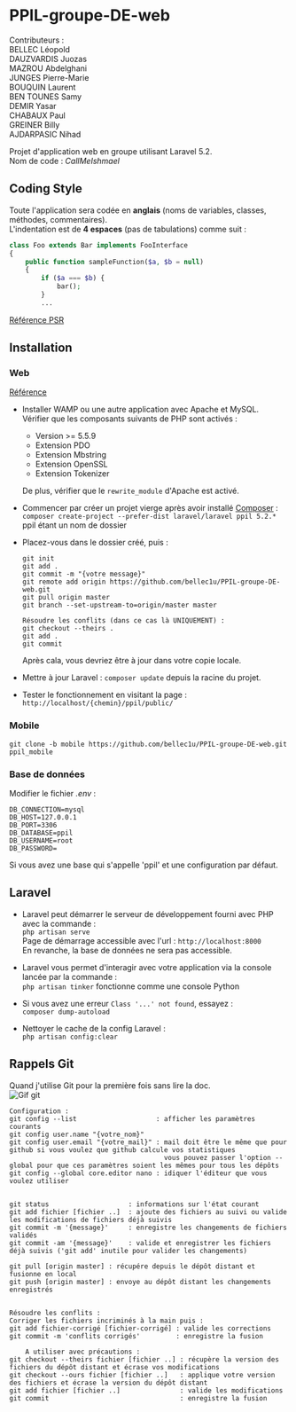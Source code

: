 # PPIL-groupe-DE-web

Contributeurs :  
    BELLEC Léopold    
    DAUZVARDIS Juozas  
    MAZROU Abdelghani  
    JUNGES Pierre-Marie  
    BOUQUIN Laurent  
    BEN TOUNES Samy  
    DEMIR Yasar  
    CHABAUX Paul  
    GREINER Billy  
    AJDARPASIC Nihad  

Projet d'application web en groupe utilisant Laravel 5.2.  
Nom de code : _CallMeIshmael_

## Coding Style

Toute l'application sera codée en **anglais** (noms de variables, classes, méthodes, commentaires).  
L'indentation est de **4 espaces** (pas de tabulations) comme suit :  
```php
class Foo extends Bar implements FooInterface
{
    public function sampleFunction($a, $b = null)
    {
        if ($a === $b) {
            bar();
        }
        ...
```
[Référence PSR](http://www.php-fig.org/psr/psr-2/) 


## Installation

### Web

[Référence](https://openclassrooms.com/courses/decouvrez-le-framework-php-laravel-1/installation-et-organisation-1)

- Installer WAMP ou une autre application avec Apache et MySQL.  
  Vérifier que les composants suivants de PHP sont activés :
    - Version >= 5.5.9
    - Extension PDO
    - Extension Mbstring
    - Extension OpenSSL
    - Extension Tokenizer

  De plus, vérifier que le `rewrite_module` d'Apache est activé.

- Commencer par créer un projet vierge après avoir installé [Composer](https://getcomposer.org/download/) :  
  `composer create-project --prefer-dist laravel/laravel ppil 5.2.*` ppil étant un nom de dossier

- Placez-vous dans le dossier créé, puis :  
  ```
  git init
  git add .
  git commit -m "{votre message}"
  git remote add origin https://github.com/bellec1u/PPIL-groupe-DE-web.git
  git pull origin master
  git branch --set-upstream-to=origin/master master

  Résoudre les conflits (dans ce cas là UNIQUEMENT) :
  git checkout --theirs .
  git add .
  git commit
  ```
  Après cala, vous devriez être à jour dans votre copie locale.

- Mettre à jour Laravel : `composer update` depuis la racine du projet.

- Tester le fonctionnement en visitant la page : `http://localhost/{chemin}/ppil/public/`

### Mobile

```
git clone -b mobile https://github.com/bellec1u/PPIL-groupe-DE-web.git ppil_mobile
```

### Base de données

Modifier le fichier _.env_ :
```
DB_CONNECTION=mysql
DB_HOST=127.0.0.1
DB_PORT=3306
DB_DATABASE=ppil
DB_USERNAME=root
DB_PASSWORD=
```
Si vous avez une base qui s'appelle 'ppil' et une configuration par défaut.

## Laravel

- Laravel peut démarrer le serveur de développement fourni avec PHP avec la commande :  
  `php artisan serve`  
  Page de démarrage accessible avec l'url : `http://localhost:8000`  
  En revanche, la base de données ne sera pas accessible.

- Laravel vous permet d'interagir avec votre application via la console lancée par la commande :  
  `php artisan tinker` fonctionne comme une console Python

- Si vous avez une erreur `Class '...' not found`, essayez :  
  `composer dump-autoload`

- Nettoyer le cache de la config Laravel :  
  `php artisan config:clear`

## Rappels Git

Quand j'utilise Git pour la première fois sans lire la doc.  
![Gif git](http://ljdchost.com/14u7r2W.gif)

```
Configuration :
git config --list                    : afficher les paramètres courants
git config user.name "{votre_nom}"   
git config user.email "{votre_mail}" : mail doit être le même que pour github si vous voulez que github calcule vos statistiques
                                       vous pouvez passer l'option --global pour que ces paramètres soient les mêmes pour tous les dépôts
git config --global core.editor nano : idiquer l'éditeur que vous voulez utiliser


git status                    : informations sur l'état courant
git add fichier [fichier ..]  : ajoute des fichiers au suivi ou valide les modifications de fichiers déjà suivis
git commit -m '{message}'     : enregistre les changements de fichiers validés
git commit -am '{message}'    : valide et enregistrer les fichiers déjà suivis ('git add' inutile pour valider les changements)

git pull [origin master] : récupére depuis le dépôt distant et fusionne en local
git push [origin master] : envoye au dépôt distant les changements enregistrés


Résoudre les conflits :
Corriger les fichiers incriminés à la main puis :
git add fichier-corrigé [fichier-corrigé] : valide les corrections
git commit -m 'conflits corrigés'         : enregistre la fusion

    A utiliser avec précautions :
git checkout --theirs fichier [fichier ..] : récupère la version des fichiers du dépôt distant et écrase vos modifications
git checkout --ours fichier [fichier ..]   : applique votre version des fichiers et écrase la version du dépôt distant
git add fichier [fichier ..]               : valide les modifications
git commit                                 : enregistre la fusion
```

